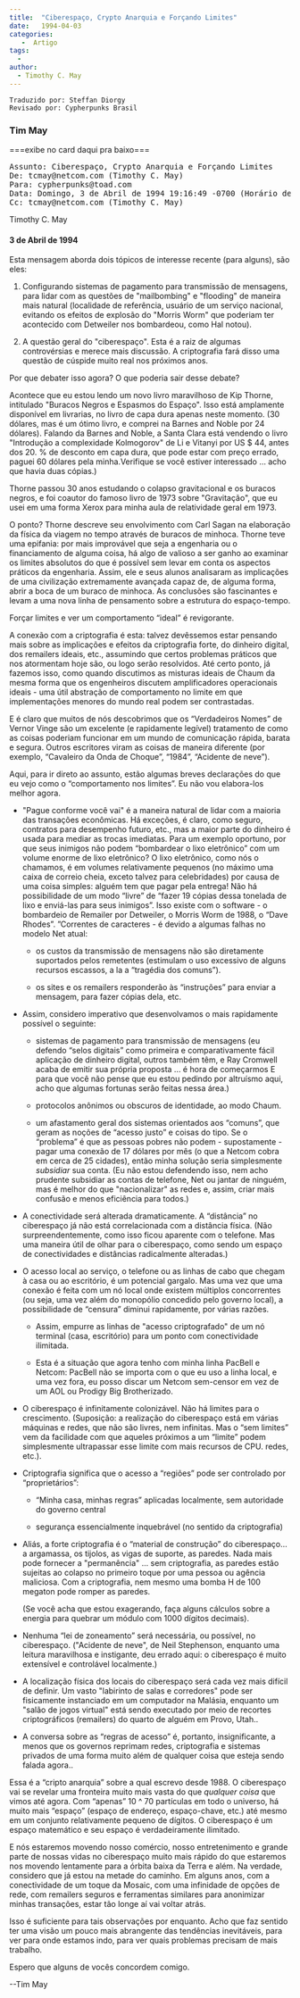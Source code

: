 ```yaml
---
title:  "Ciberespaço, Crypto Anarquia e Forçando Limites"
date:   1994-04-03
categories:
   -  Artigo
tags:
  -
author:
  - Timothy C. May
---
```

```
Traduzido por: Steffan Diorgy 
Revisado por: Cypherpunks Brasil
```

### Tim May
===exibe no card daqui pra baixo===

<pre>Assunto: Ciberespaço, Crypto Anarquia e Forçando Limites
De: tcmay@netcom.com (Timothy C. May)
Para: cypherpunks@toad.com
Data: Domingo, 3 de Abril de 1994 19:16:49 -0700 (Horário de verão do pacífico)
Cc: tcmay@netcom.com (Timothy C. May)
</pre>
  
Timothy C. May

#### 3 de Abril de 1994


Esta mensagem aborda dois tópicos de interesse recente (para alguns), são eles:

1.  Configurando sistemas de pagamento para transmissão de mensagens, para lidar com as questões de "mailbombing" e "flooding" de maneira mais natural (localidade de referência, usuário de um serviço nacional, evitando os efeitos de explosão do "Morris Worm" que poderiam ter acontecido com Detweiler nos bombardeou, como Hal notou).

2.  A questão geral do "ciberespaço". Esta é a raiz de algumas controvérsias e merece mais discussão. A criptografia fará disso uma questão de cúspide muito real nos próximos anos.

Por que debater isso agora? O que poderia sair desse debate?

Acontece que eu estou lendo um novo livro maravilhoso de Kip Thorne, intitulado "Buracos Negros e Espasmos do Espaço". Isso está amplamente disponível em livrarias, no livro de capa dura apenas neste momento. (30 dólares, mas é um ótimo livro, e comprei na Barnes and Noble por 24 dólares). Falando da Barnes and Noble, a Santa Clara está vendendo o livro "Introdução a complexidade Kolmogorov" de Li e Vitanyi por US $ 44, antes dos 20\. % de desconto em capa dura, que pode estar com preço errado, paguei 60 dólares pela minha.Verifique se você estiver interessado ... acho que havia duas cópias.)

Thorne passou 30 anos estudando o colapso gravitacional e os buracos negros, e foi coautor do famoso livro de 1973 sobre "Gravitação", que eu usei em uma forma Xerox para minha aula de relatividade geral em 1973.

O ponto? Thorne descreve seu envolvimento com Carl Sagan na elaboração da física da viagem no tempo através de buracos de minhoca. Thorne teve uma epifania: por mais improvável que seja a engenharia ou o financiamento de alguma coisa, há algo de valioso a ser ganho ao examinar os limites absolutos do que é possível sem levar em conta os aspectos práticos da engenharia. Assim, ele e seus alunos analisaram as implicações de uma civilização extremamente avançada capaz de, de alguma forma, abrir a boca de um buraco de minhoca. As conclusões são fascinantes e levam a uma nova linha de pensamento sobre a estrutura do espaço-tempo.

Forçar limites e ver um comportamento “ideal” é revigorante.

A conexão com a criptografia é esta: talvez devêssemos estar pensando mais sobre as implicações e efeitos da criptografia forte, do dinheiro digital, dos remailers ideais, etc., assumindo que certos problemas práticos que nos atormentam hoje são, ou logo serão resolvidos. Até certo ponto, já fazemos isso, como quando discutimos as misturas ideais de Chaum da mesma forma que os engenheiros discutem amplificadores operacionais ideais - uma útil abstração de comportamento no limite em que implementações menores do mundo real podem ser contrastadas.

E é claro que muitos de nós descobrimos que os “Verdadeiros Nomes” de Vernor Vinge são um excelente (e rapidamente legível) tratamento de como as coisas poderiam funcionar em um mundo de comunicação rápida, barata e segura. Outros escritores viram as coisas de maneira diferente (por exemplo, “Cavaleiro da Onda de Choque”, “1984”, “Acidente de neve”).

Aqui, para ir direto ao assunto, estão algumas breves declarações do que eu vejo como o “comportamento nos limites”. Eu não vou elabora-los melhor agora.

*   "Pague conforme você vai" é a maneira natural de lidar com a maioria das transações econômicas. Há exceções, é claro, como seguro, contratos para desempenho futuro, etc., mas a maior parte do dinheiro é usada para mediar as trocas imediatas. Para um exemplo oportuno, por que seus inimigos não podem “bombardear o lixo eletrônico” com um volume enorme de lixo eletrônico? O lixo eletrônico, como nós o chamamos, é em volumes relativamente pequenos (no máximo uma caixa de correio cheia, exceto talvez para celebridades) por causa de uma coisa simples: alguém tem que pagar pela entrega! Não há possibilidade de um modo “livre” de “fazer 19 cópias dessa tonelada de lixo e enviá-las para seus inimigos”. Isso existe com o software - o bombardeio de Remailer por Detweiler, o Morris Worm de 1988, o “Dave Rhodes”. ”Correntes de caracteres - é devido a algumas falhas no modelo Net atual:

    *   os custos da transmissão de mensagens não são diretamente suportados pelos remetentes (estimulam o uso excessivo de alguns recursos escassos, a la a “tragédia dos comuns”).

    *   os sites e os remailers responderão às “instruções” para enviar a mensagem, para fazer cópias dela, etc.

*   Assim, considero imperativo que desenvolvamos o mais rapidamente possível o seguinte:

    *   sistemas de pagamento para transmissão de mensagens (eu defendo “selos digitais” como primeira e comparativamente fácil aplicação de dinheiro digital, outros também têm, e Ray Cromwell acaba de emitir sua própria proposta ... é hora de começarmos E para que você não pense que eu estou pedindo por altruísmo aqui, acho que algumas fortunas serão feitas nessa área.)

    *   protocolos anônimos ou obscuros de identidade, ao modo Chaum.

    *   um afastamento geral dos sistemas orientados aos “comuns”, que geram as noções de “acesso justo” e coisas do tipo. Se o “problema” é que as pessoas pobres não podem - supostamente - pagar uma conexão de 17 dólares por mês (o que a Netcom cobra em cerca de 25 cidades), então minha solução seria simplesmente _subsidiar_ sua conta. (Eu não estou defendendo isso, nem acho prudente subsidiar as contas de telefone, Net ou jantar de ninguém, mas é melhor do que "nacionalizar" as redes e, assim, criar mais confusão e menos eficiência para todos.)

*   A conectividade será alterada dramaticamente. A “distância” no ciberespaço já não está correlacionada com a distância física. (Não surpreendentemente, como isso ficou aparente com o telefone. Mas uma maneira útil de olhar para o ciberespaço, como sendo um espaço de conectividades e distâncias radicalmente alteradas.)

*   O acesso local ao serviço, o telefone ou as linhas de cabo que chegam à casa ou ao escritório, é um potencial gargalo. Mas uma vez que uma conexão é feita com um nó local onde existem múltiplos concorrentes (ou seja, uma vez além do monopólio concedido pelo governo local), a possibilidade de “censura” diminui rapidamente, por várias razões.

    *   Assim, empurre as linhas de "acesso criptografado" de um nó terminal (casa, escritório) para um ponto com conectividade ilimitada.

    *   Esta é a situação que agora tenho com minha linha PacBell e Netcom: PacBell não se importa com o que eu uso a linha local, e uma vez fora, eu posso discar um Netcom sem-censor em vez de um AOL ou Prodigy Big Brotherizado.

*   O ciberespaço é infinitamente colonizável. Não há limites para o crescimento. (Suposição: a realização do ciberespaço está em várias máquinas e redes, que não são livres, nem infinitas. Mas o “sem limites” vem da facilidade com que aqueles próximos a um “limite” podem simplesmente ultrapassar esse limite com mais recursos de CPU. redes, etc.).

*   Criptografia significa que o acesso a “regiões” pode ser controlado por “proprietários”:

    *   “Minha casa, minhas regras” aplicadas localmente, sem autoridade do governo central

    *   segurança essencialmente inquebrável (no sentido da criptografia)

*   Aliás, a forte criptografia é o “material de construção” do ciberespaço… a argamassa, os tijolos, as vigas de suporte, as paredes. Nada mais pode fornecer a "permanência" ... sem criptografia, as paredes estão sujeitas ao colapso no primeiro toque por uma pessoa ou agência maliciosa. Com a criptografia, nem mesmo uma bomba H de 100 megaton pode romper as paredes.

    (Se você acha que estou exagerando, faça alguns cálculos sobre a energia para quebrar um módulo com 1000 dígitos decimais).

*   Nenhuma “lei de zoneamento” será necessária, ou possível, no ciberespaço. ("Acidente de neve", de Neil Stephenson, enquanto uma leitura maravilhosa e instigante, deu errado aqui: o ciberespaço é muito extensível e controlável localmente.)

*   A localização física dos locais do ciberespaço será cada vez mais difícil de definir. Um vasto "labirinto de salas e corredores" pode ser fisicamente instanciado em um computador na Malásia, enquanto um "salão de jogos virtual" está sendo executado por meio de recortes criptográficos (remailers) do quarto de alguém em Provo, Utah..

*   A conversa sobre as “regras de acesso” é, portanto, insignificante, a menos que os governos reprimam redes, criptografia e sistemas privados de uma forma muito além de qualquer coisa que esteja sendo falada agora..

Essa é a “cripto anarquia” sobre a qual escrevo desde 1988\. O ciberespaço vai se revelar uma fronteira muito mais vasta do que _qualquer coisa_ que vimos até agora. Com “apenas” 10 ^ 70 partículas em todo o universo, há muito mais “espaço” (espaço de endereço, espaço-chave, etc.) até mesmo em um conjunto relativamente pequeno de dígitos. O ciberespaço é um espaço matemático e seu espaço é verdadeiramente ilimitado.

E nós estaremos movendo nosso comércio, nosso entretenimento e grande parte de nossas vidas no ciberespaço muito mais rápido do que estaremos nos movendo lentamente para a órbita baixa da Terra e além. Na verdade, considero que já estou na metade do caminho. Em alguns anos, com a conectividade de um toque da Mosaic, com uma infinidade de opções de rede, com remailers seguros e ferramentas similares para anonimizar minhas transações, estar tão longe aí vai voltar atrás.

Isso é suficiente para tais observações por enquanto. Acho que faz sentido ter uma visão um pouco mais abrangente das tendências inevitáveis, para ver para onde estamos indo, para ver quais problemas precisam de mais trabalho.

Espero que alguns de vocês concordem comigo.

--Tim May

